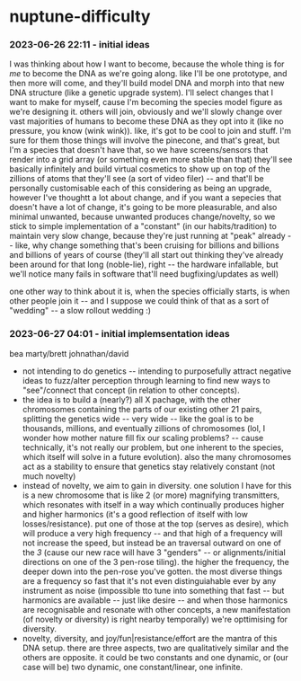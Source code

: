 # nuptune-difficulty

### 2023-06-26 22:11 - initial ideas

I was thinking about how I want to become, because the whole thing is for *me* to become the DNA as we're going along. like I'll be one prototype, and then more will come, and they'll build model DNA and morph into that new DNA structure (like a genetic upgrade system). I'll select changes that I want to make for myself, cause I'm becoming the species model figure as we're designing it. others will join, obviously and we'll slowly change over vast majorities of humans to become these DNA as they opt into it (like no pressure, you know (wink wink)). like, it's got to be cool to join and stuff. I'm sure for them those things will involve the pinecone, and that's great, but I'm a species that doesn't have that, so we have screens/sensors that render into a grid array (or something even more stable than that) they'll see basically infinitely and build virtual cosmetics to show up on top of the zillions of atoms that they'll see (a sort of video filer) -- and that'll be personally customisable
  each of this considering as being an upgrade, however I've thoughtt a lot about change, and if you want a sepecies that doesn't have a lot of change, it's going to be more pleasurable, and also minimal unwanted, because unwanted produces change/novelty, so we stick to simple implementation of a "constant" (in our habits/tradition) to maintain very slow change, because they're just running at "peak" already -- like, why change something that's been cruising for billions and billions and billions of years of course
    (they'll all start out thinking they've already been around for that long (noble-lie), right -- the hardware infallable, but we'll notice many fails in software that'll need bugfixing/updates as well)

one other way to think about it is, when the species officially starts, is when other people join it -- and I suppose we could think of that as a sort of "wedding" -- a slow rollout wedding :)

### 2023-06-27 04:01 - initial implemsentation ideas

bea
marty/brett
johnathan/david

- not intending to do genetics -- intending to purposefully attract negative ideas to fuzz/alter perception through learning to find new ways to "see"/connect that concept (in relation to other concepts).
- the idea is to build a (nearly?) all X pachage, with the other chromosomes containing the parts of our existing other 21 pairs, splitting the genetics wide -- very wide -- like the goal is to be thousands, millions, and eventually zillions of chromosomes (lol, I wonder how mother nature fill fix our scaling problems? -- cause technically, it's not really our problem, but one inherent to the species, which itself will solve in a future evolution). also the many chromosomes act as a stability to ensure that genetics stay relatively constant (not much novelty)
- instead of novelty, we aim to gain in diversity. one solution I have for this is a new chromosome that is like 2 (or more) magnifying transmitters, which resonates with itself in a way which continually produces higher and higher harmonics (it's a good reflection of itself with low losses/resistance). put one of those at the top (serves as desire), which will produce a very high frequency -- and that high of a frequency will not increase the speed, but instead be an traversal outward on one of the *3* (cause our new race will have 3 "genders" -- or alignments/initial directions on one of the 3 pen-rose tiling). the higher the frequency, the deeper down into the pen-rose you've gotten. the most diverse things are a frequency so fast that it's not even distinguiahable ever by any instrument as noise (impossible tto tune into something that fast -- but harmonics are available -- just like desire -- and when those harmonics are recognisable and resonate with other concepts, a new manifestation (of novelty or diversity) is right nearby temporally) we're opttimising for diversity.
- novelty, diversity, and joy/fun|resistance/effort are the mantra of this DNA setup. there are three aspects, two are qualitatively similar and the others are opposite. it could be two constants and one dynamic, or (our case will be) two dynamic, one constant/linear, one infinite.
